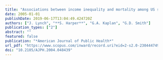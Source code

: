 ```yaml
---
title: "Associations between income inequality and mortality among US states: The importance of time period and source of income data"
date: 2005-01-01
publishDate: 2019-06-17T13:04:49.424720Z
authors: ["J. Lynch", "**S. Harper**", "G.A. Kaplan", "G.D. Smith"]
publication_types: ["2"]
abstract: ""
featured: false
publication: "*American Journal of Public Health*"
url_pdf: "https://www.scopus.com/inward/record.uri?eid=2-s2.0-23044474911&doi=10.2105%2fAJPH.2004.048439&partnerID=40&md5=8de4f391cd184e2eb16fffbd3edd1ef5"
doi: "10.2105/AJPH.2004.048439"
---
```


